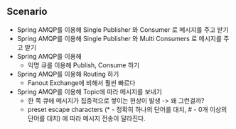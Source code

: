 ## Scenario

* Spring AMQP를 이용해 Single Publisher 와 Consumer 로 메시지를 주고 받기
* Spring AMQP를 이용해 Single Publisher 와 Multi Consumers 로 메시지를 주고 받기
* Spring AMQP를 이용해 
  * 익명 큐를 이용해 Publish, Consume 하기
* Spring AMQP를 이용해 Routing 하기
  * Fanout Exchange에 비해서 훨씬 빠르다
* Spring AMQP를 이용해 Topic에 따라 메시지를 보내기
  * 한 쪽 큐에 메시지가 집중적으로 쌓이는 현상이 발생 -> 왜 그런걸까?
  * preset escape characters (* - 정확히 하나의 단어를 대치, # - 0개 이상의 단어를 대치) 에 따라 메시지 전송이 달라진다.